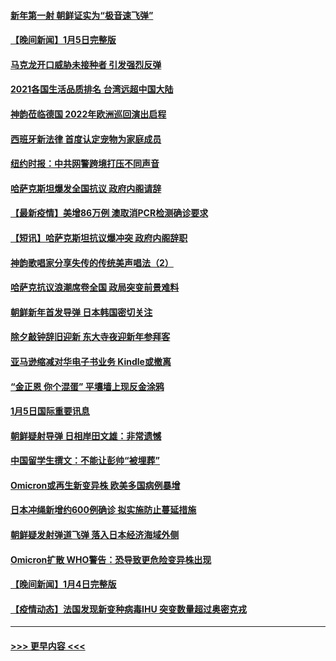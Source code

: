 #### [新年第一射 朝鲜证实为“极音速飞弹”](../pages/prog202/a103313954.md?t=01061350) 
#### [【晚间新闻】1月5日完整版](../pages/prog202/a103313934.md?t=01061350) 
#### [马克龙开口威胁未接种者 引发强烈反弹](../pages/prog202/a103313608.md?t=01061350) 
#### [2021各国生活品质排名 台湾远超中国大陆](../pages/prog202/a103313690.md?t=01061350) 
#### [神韵莅临德国 2022年欧洲巡回演出启程](../pages/prog202/a103313748.md?t=01061350) 
#### [西班牙新法律 首度认定宠物为家庭成员](../pages/prog202/a103313704.md?t=01061350) 
#### [纽约时报：中共网警跨境打压不同声音](../pages/prog202/a103313721.md?t=01061350) 
#### [哈萨克斯坦爆发全国抗议 政府内阁请辞](../pages/prog202/a103313370.md?t=01061350) 
#### [【最新疫情】美增86万例 澳取消PCR检测确诊要求](../pages/prog202/a103313430.md?t=01061350) 
#### [【短讯】哈萨克斯坦抗议爆冲突 政府内阁辞职](../pages/prog202/a103313447.md?t=01061350) 
#### [神韵歌唱家分享失传的传统美声唱法（2）](../pages/prog202/a103313634.md?t=01061350) 
#### [哈萨克抗议浪潮席卷全国 政局突变前景难料](../pages/prog202/a103313546.md?t=01061350) 
#### [朝鲜新年首发导弹 日本韩国密切关注](../pages/prog202/a103313408.md?t=01061350) 
#### [除夕敲钟辞旧迎新 东大寺夜迎新年参拜客](../pages/prog202/a103313347.md?t=01061350) 
#### [亚马逊缩减对华电子书业务 Kindle或撤离](../pages/prog202/a103313236.md?t=01061350) 
#### [“金正恩 你个混蛋” 平壤墙上现反金涂鸦](../pages/prog202/a103313231.md?t=01061350) 
#### [1月5日国际重要讯息](../pages/prog202/a103313267.md?t=01061350) 
#### [朝鲜疑射导弹 日相岸田文雄：非常遗憾](../pages/prog202/a103313246.md?t=01061350) 
#### [中国留学生撰文：不能让彭帅“被埋葬”](../pages/prog202/a103313154.md?t=01061350) 
#### [Omicron或再生新变异株 欧美多国病例暴增](../pages/prog202/a103313091.md?t=01061350) 
#### [日本冲绳新增约600例确诊 拟实施防止蔓延措施](../pages/prog202/a103313076.md?t=01061350) 
#### [朝鲜疑发射弹道飞弹 落入日本经济海域外侧](../pages/prog202/a103313060.md?t=01061350) 
#### [Omicron扩散 WHO警告：恐导致更危险变异株出现](../pages/prog202/a103312998.md?t=01061350) 
#### [【晚间新闻】1月4日完整版](../pages/prog202/a103312962.md?t=01061350) 
#### [【疫情动态】法国发现新变种病毒IHU 突变数量超过奥密克戎](../pages/prog202/a103312809.md?t=01061350) 

----
#### [ >>> 更早内容 <<< ](../indexes/prog202-earlier.md)
